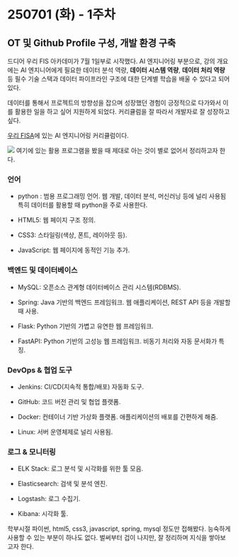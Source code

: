 # 250701 (화) - 1주차
## OT 및 Github Profile 구성, 개발 환경 구축

드디어 우리 FIS 아카데미가 7월 1일부로 시작했다. AI 엔지니어링 부분으로, 강의 개요에는 AI 엔지니어에게 필요한 데이터 분석 역량, **데이터 시스템 역량**, **데이터 처리 역량** 등 필수 기술 스택과 데이터 파이프라인 구조에 대한 단계별 학습을 배울 수 있다고 되어있다.

데이터를 통해서 프로젝트의 방향성을 잡으며 성장했던 경험이 긍정적으로 다가와서 이를 활용한 일을 하고 싶어 지원하게 되었다. 커리큘럼을 잘 따라서 개발자로 잘 성장하고 싶다.

[우리 FISA](http://www.woorifis.com/kor/peoplelife/futureLab/labInfo)에 있는 AI 엔지니어링 커리큘럼이다.

![](https://i.imgur.com/0YCTjZE.png)
여기에 있는 활용 프로그램을 봤을 때 제대로 아는 것이 별로 없어서 정리하고자 한다.

### 언어
- python : 범용 프로그래밍 언어. 웹 개발, 데이터 분석, 머신러닝 등에 널리 사용됨
    특히 데이터를 활용할 때 python을 주로 사용한다.
- HTML5: 웹 페이지 구조 정의.

- CSS3: 스타일링(색상, 폰트, 레이아웃 등).

- JavaScript: 웹 페이지에 동적인 기능 추가.

### 백엔드 및 데이터베이스
- MySQL: 오픈소스 관계형 데이터베이스 관리 시스템(RDBMS).

- Spring: Java 기반의 백엔드 프레임워크. 웹 애플리케이션, REST API 등을 개발할 때 사용.

- Flask: Python 기반의 가볍고 유연한 웹 프레임워크.

- FastAPI: Python 기반의 고성능 웹 프레임워크. 비동기 처리와 자동 문서화가 특징.

### DevOps & 협업 도구
- Jenkins: CI/CD(지속적 통합/배포) 자동화 도구.

- GitHub: 코드 버전 관리 및 협업 플랫폼.

- Docker: 컨테이너 기반 가상화 플랫폼. 애플리케이션의 배포를 간편하게 해줌.

- Linux: 서버 운영체제로 널리 사용됨.

### 로그 & 모니터링
- ELK Stack: 로그 분석 및 시각화를 위한 툴 모음.

- Elasticsearch: 검색 및 분석 엔진.

- Logstash: 로그 수집기.

- Kibana: 시각화 툴.


학부시절 파이썬, html5, css3, javascript, spring, mysql 정도만 접해봤다. 능숙하게 사용할 수 있는 부분이 하나도 없다. 벌써부터 겁이 나지만, 잘 정리하며 지식을 쌓아보고자 한다. 